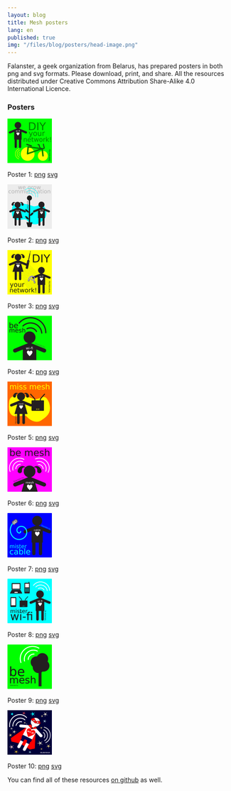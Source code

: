 ```yaml
---
layout: blog
title: Mesh posters
lang: en
published: true
img: "/files/blog/posters/head-image.png"
---
```


Falanster, a geek organization from Belarus, has prepared posters in both png and svg formats. Please download, print, and share. All the resources distributed under Creative Commons Attribution Share-Alike 4.0 International Licence.

<h3>Posters</h3>

<div class="grid">

<div class="grid-row">
  <div class="element align-center">
    <p>
      <img src="/files/blog/posters/posters-en/poster_1_en_2-thumb.png" height="100" width="100">
    </p>
    <p>
      Poster 1:
      <a href="/files/blog/posters/posters-en/poster_1_en_2.png">png</a>
      <a href="/files/blog/posters/posters-en/poster_1_en.svg">svg</a>
    </p>
  </div>

  <div class="element align-center">
    <p>
      <img src="/files/blog/posters/posters-en/poster_2_en_2-thumb.png" height="100" width="100">
    </p>
    <p>
      Poster 2:
      <a href="/files/blog/posters/posters-en/poster_2_en_2.png">png</a>
      <a href="/files/blog/posters/posters-en/poster_2_en.svg">svg</a>
    </p>
  </div>

  <div class="element align-center">
    <p>
      <img src="/files/blog/posters/posters-en/poster_3_en_2-thumb.png" height="100" width="100">
    </p>
    <p>
      Poster 3:
      <a href="/files/blog/posters/posters-en/poster_3_en_2.png">png</a>
      <a href="/files/blog/posters/posters-en/poster_3_en.svg">svg</a>
    </p>
  </div>

  <div class="element align-center">
    <p>
      <img src="/files/blog/posters/posters-en/poster_4_en_2-thumb.png" height="100" width="100">
    </p>
    <p>
      Poster 4:
      <a href="/files/blog/posters/posters-en/poster_4_en_2.png">png</a>
      <a href="/files/blog/posters/posters-en/poster_4_en.svg">svg</a>
    </p>
  </div>

  <div class="element align-center">
    <p>
      <img src="/files/blog/posters/posters-en/poster_5_en_2-thumb.png" height="100" width="100">
    </p>
    <p>
      Poster 5:
      <a href="/files/blog/posters/posters-en/poster_5_en_2.png">png</a>
      <a href="/files/blog/posters/posters-en/poster_5_en.svg">svg</a>
    </p>
  </div>

  <div class="element align-center">
    <p>
      <img src="/files/blog/posters/posters-en/poster_6_en_2-thumb.png" height="100" width="100">
    </p>
    <p>
      Poster 6:
      <a href="/files/blog/posters/posters-en/poster_6_en_2.png">png</a>
      <a href="/files/blog/posters/posters-en/poster_6_en.svg">svg</a>
    </p>
  </div>

  <div class="element align-center">
    <p>
      <img src="/files/blog/posters/posters-en/poster_7_en_2-thumb.png" height="100" width="100">
    </p>
    <p>
      Poster 7:
      <a href="/files/blog/posters/posters-en/poster_7_en_2.png">png</a>
      <a href="/files/blog/posters/posters-en/poster_7_en.svg">svg</a>
    </p>
  </div>

  <div class="element align-center">
    <p>
      <img src="/files/blog/posters/posters-en/poster_8_en_2-thumb.png" height="100" width="100">
    </p>
    <p>
      Poster 8:
      <a href="/files/blog/posters/posters-en/poster_8_en_2.png">png</a>
      <a href="/files/blog/posters/posters-en/poster_8_en.svg">svg</a>
    </p>
  </div>

  <div class="element align-center">
    <p>
      <img src="/files/blog/posters/posters-en/poster_9_en_2-thumb.png" height="100" width="100">
    </p>
    <p>
      Poster 9:
      <a href="/files/blog/posters/posters-en/poster_9_en_2.png">png</a>
      <a href="/files/blog/posters/posters-en/poster_9_en.svg">svg</a>
    </p>
  </div>

  <div class="element align-center">
    <p>
      <img src="/files/blog/posters/posters-en/poster_10_en_2-thumb.png" height="100" width="100">
    </p>
    <p>
      Poster 10:
      <a href="/files/blog/posters/posters-en/poster_10_en_2.png">png</a>
      <a href="/files/blog/posters/posters-en/poster_10_en.svg">svg</a>
    </p>
  </div>

</div>

You can find all of these resources <a href="https://github.com/communitytechnology/communitytechnology.github.io/tree/master/files/blog/posters">on github</a> as well.

</div>
